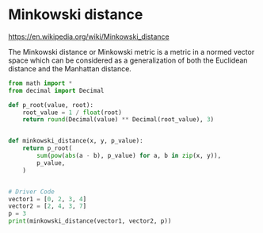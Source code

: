# Minkowski distance

https://en.wikipedia.org/wiki/Minkowski_distance


The Minkowski distance or Minkowski metric is a metric in a normed vector space which can be considered as a generalization of both the Euclidean distance and the Manhattan distance.


```python
from math import *
from decimal import Decimal

def p_root(value, root):
    root_value = 1 / float(root)
    return round(Decimal(value) ** Decimal(root_value), 3)


def minkowski_distance(x, y, p_value):
    return p_root(
        sum(pow(abs(a - b), p_value) for a, b in zip(x, y)),
        p_value,
    )


# Driver Code
vector1 = [0, 2, 3, 4]
vector2 = [2, 4, 3, 7]
p = 3
print(minkowski_distance(vector1, vector2, p))
```
